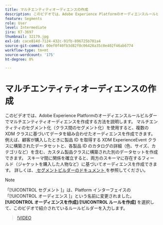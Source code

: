 ```yaml
---
title: マルチエンティティオーディエンスの作成
description: このビデオでは、Adobe Experience Platformのオーディエンスルールビルダーでマルチエンティティオーディエンスを作成する方法を説明します。  マルチエンティティのセグメント化（クラス間のセグメント化）を使用すると、複数の XDM クラスに基づいてデータを組み合わせたオーディエンスを作成できます。
feature: Segments
role: User
level: Intermediate
jira: KT-3697
thumbnail: 32179.jpg
exl-id: cace814d-7124-432c-91fb-896725b701a4
source-git-commit: 00ef0f40fb3d82f0c06428a35c0e402f46ab6774
workflow-type: tm+mt
source-wordcount: '175'
ht-degree: 0%

---
```


# マルチエンティティオーディエンスの作成

このビデオでは、Adobe Experience Platformのオーディエンスルールビルダーでマルチエンティティオーディエンスを作成する方法を説明します。  マルチエンティティのセグメント化（クラス間のセグメント化）を使用すると、複数の XDM クラスに基づいてデータを組み合わせたオーディエンスを作成できます。 例えば、顧客が購入したときに製品 ID を取得する XDM ExperienceEvent クラスに構築されたデータセットと、各製品 ID のカタログの詳細（色、サイズ、カテゴリなど）を含む、カスタム製品クラスに構築された別のデータセットを作成できます。 スキーマ間に関係を確立すると、両方のスキーマに存在するフィールド（ジャケットを購入した人物など）に基づいてオーディエンスを作成できます。 詳しくは、[ セグメントビルダーのドキュメント ](https://experienceleague.adobe.com/docs/experience-platform/segmentation/ui/segment-builder.html?lang=ja) を参照してください。

<!--Segment context (segment payload) allows you to provide key contextual details, such as a visitor's abandoned cart contents, in your segment definition so you can send personalized messages.-->

>[!NOTE]
>
> 「[!UICONTROL  セグメント ]」は、Platform インターフェイスの「[!UICONTROL  オーディエンス ]」という名前に変更されました。 **[!UICONTROL オーディエンスを作成]**/**[!UICONTROL ルールを作成]** を選択して、このビデオで紹介されているルールビルダーを入力します。

>[!VIDEO](https://video.tv.adobe.com/v/32179?learn=on)
